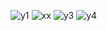 
![y1](https://github.com/janithht/My_Portfolio_Website/assets/92964360/b2ecdd84-d864-45a3-8b41-5c1ca138d8ff)
![xx](https://github.com/janithht/My_Portfolio_Website/assets/92964360/926d889d-c5cf-4c8e-9735-d1629c9e10fa)
![y3](https://github.com/janithht/My_Portfolio_Website/assets/92964360/af49a374-9160-4375-9ffd-66c5c727eedb)
![y4](https://github.com/janithht/My_Portfolio_Website/assets/92964360/645e3661-023e-4625-b527-6f0bccde3836)
